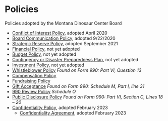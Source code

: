 # Policies

Policies adopted by the Montana Dinosaur Center Board

* [Conflict of Interest Policy](conflict-of-interest-policy.md), adopted April 2020
* [Board Communication Policy](https://docs.tmdinosaurcenter.org/policies/), adopted 9/22/2020
* [Strategic Reserve Policy](strategic-reserve-policy.md), adopted September 2021
* [Financial Policy](financial-policy.md), not yet adopted
* [Budget Policy](budget-policy.md), not yet adopted
* [Contingency or Disaster Preparedness Plan](contingency-or-disaster-policy.md), not yet adopted
* [Investment Policy](investment-policy.md), not yet adopted
* [Whistleblower Policy](whistleblower-policy.md) _Found on Form 990: Part VI, Question 13_
* [Compensation Policy](./)
* [Fundraising Policy](./)
* [Gift Acceptance](./) _Found on Form 990: Schedule M, Part I, line 31_
* [990 Review Policy](./) _Schedule O_
* [Public Disclosure Policy](./) _Found on Form 990: Part VI, Section C, Lines 18 – 20_
* [Confidentiality Policy](https://docs.tmdinosaurcenter.org/policies-and-info/KHxCR15iKwLXTyQyEIfo/), adopted February 2023
  * [Confidentiality Agreement](confidentiality-policy/board-of-directors-confidentiality-agreement.md), adopted February 2023

